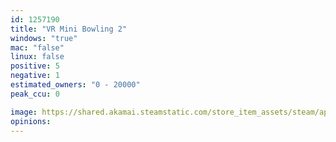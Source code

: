 ```yaml
---
id: 1257190
title: "VR Mini Bowling 2"
windows: "true"
mac: "false"
linux: false
positive: 5
negative: 1
estimated_owners: "0 - 20000"
peak_ccu: 0

image: https://shared.akamai.steamstatic.com/store_item_assets/steam/apps/1257190/header.jpg?t=1586533267
opinions:
---
```


